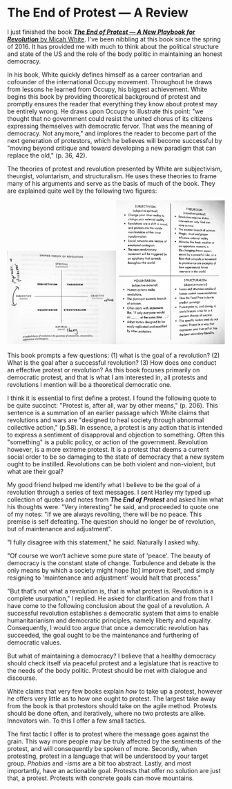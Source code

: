 <meta name="twitter:site" content="@josiahparry">
<meta name="twitter:creator" content="@josiahparry">
<meta name="twitter:image" content="http://josiahparry.com/images/favicon.png">
<meta name="twitter:text:title" content="Josiah Parry: Constructing Social Problems">
<meta name="twitter:text:description" content="This book prompts a few questions: (1) what is the goal of a revolution? (2) What is the goal after a successful revolution? (3) How does one conduct an effective protest or revolution?">


# The End of Protest — A Review

I just finished the book [***The End of Protest — A New Playbook for Revolution*** by Micah White](https://endofprotest.com/). I've been nibbling at this book since the spring of 2016. It has provided me with much to think about the political structure and state of the US and the role of the body politic in maintaining an honest democracy.
<!--split-->
In his book, White quickly defines himself as a career contrarian and cofounder of the international Occupy movement. Throughout he draws from lessons he learned from Occupy, his biggest achievement. White begins this book by providing theoretical background of protest and promptly ensures the reader that everything they know about protest may be entirely wrong. He draws upon Occupy to illustrate this point: "we thought that no government could resist the united chorus of its citizens expressing themselves with democratic fervor. That was the meaning of democracy. Not anymore," and implores the reader to become part of the next generation of protestors, which he believes will become successful by "moving beyond critique and toward developing a new paradigm that can replace the old," (p. 36, 42).

The theories of protest and revolution presented by White are subjectivism, theurgist, voluntarism, and structuralism. He uses these theories to frame many of his arguments and serve as the basis of much of the book. They are explained quite well by the following two figures:

<img src="../images/theoryofrev.jpg" width="50%"/><img src="../images/theoryofrev2.jpg" width="50%"/>


This book prompts a few questions: (1) what is the goal of a revolution? (2) What is the goal after a successful revolution? (3) How does one conduct an effective protest or revolution? As this book focuses primarily on democratic protest, and that is what I am interested in, all protests and revolutions I mention will be a theoretical democratic one.

I think it is essential to first define a protest. I found the following quote to be quite succinct: "Protest is, after all, war by other means," (p. 206). This sentence is a summation of an earlier passage which White claims that revolutions and wars are "designed to heal society through abnormal collective action," (p.58). In essence, a protest is any action that is intended to express a sentiment of disapproval and objection to something. Often this "something" is a public policy, or action of the government. Revolution however, is a more extreme protest. It is a protest that deems a current social order to be so damaging to the state of democracy that a new system ought to be instilled. Revolutions can be both violent and non-violent, but what are their goal?

My good friend helped me identify what I believe to be the goal of a revolution through a series of text messages. I sent Harley my typed up collection of quotes and notes from ***The End of Protest*** and asked him what his thoughts were. "Very interesting" he said, and proceeded to quote one of my notes: "If we are always revolting, there will be no peace. This premise is self defeating. The question should no longer be of revolution, but of maintenance and adjustment".

"I fully disagree with this statement," he said. Naturally I asked why.

"Of course we won’t achieve some pure state of 'peace'. The beauty of democracy is the constant state of change. Turbulence and debate is the only means by which a society might hope [to] improve itself, and simply resigning to 'maintenance and adjustment' would halt that process."

"But that’s not what a revolution is, that is what protest is. Revolution is a complete usurpation," I replied. He asked for clarification and from that I have come to the following conclusion about the goal of a revolution. A successful revolution establishes a democratic system that aims to enable humanitarianism and democratic principles, namely liberty and equality. Consequently, I would too argue that once a democratic revolution has succeeded, the goal ought to be the maintenance and furthering of democratic values.

But what of maintaining a democracy? I believe that a healthy democracy should check itself via peaceful protest and a legislature that is reactive to the needs of the body politic. Protest should be met with dialogue and discourse.

White claims that very few books explain *how* to take up a protest, however he offers very little as to how one ought to protest. The largest take away from the book is that protestors should take on the agile method. Protests should be done often, and iteratively, where no two protests are alike. Innovators win. To this I offer a few small tactics.

The first tactic I offer is to protest where the message goes against the grain. This way more people may be truly affected by the sentiments of the protest, and will consequently be spoken of more. Secondly, when protesting, protest in a language that will be understood by your target group. *Phobias* and *-isms* are a bit too abstract. Lastly, and most importantly, have an actionable goal. Protests that offer no solution are just that, a protest. Protests with concrete goals can move mountains.
